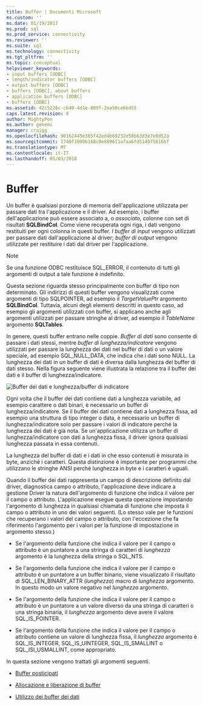 ```yaml
---
title: Buffer | Documenti Microsoft
ms.custom: ''
ms.date: 01/19/2017
ms.prod: sql
ms.prod_service: connectivity
ms.reviewer: ''
ms.suite: sql
ms.technology: connectivity
ms.tgt_pltfrm: ''
ms.topic: conceptual
helpviewer_keywords:
- input buffers [ODBC]
- length/indicator buffers [ODBC]
- output buffers [ODBC]
- buffers [ODBC], about buffers
- application buffers [ODBC]
- buffers [ODBC]
ms.assetid: 42c5226c-cb40-4d1e-809f-2ea50ce6bd55
caps.latest.revision: 8
author: MightyPen
ms.author: genemi
manager: craigg
ms.openlocfilehash: 90162445e385f42ed4b69232e58b63d3e7e8d52a
ms.sourcegitcommit: 1740f3090b168c0e809611a7aa6fd514075616bf
ms.translationtype: MT
ms.contentlocale: it-IT
ms.lasthandoff: 05/03/2018
---
```

# <a name="buffers"></a>Buffer
Un buffer è qualsiasi porzione di memoria dell'applicazione utilizzata per passare dati tra l'applicazione e il driver. Ad esempio, i buffer dell'applicazione può essere associato a, o *associato,* colonne con set di risultati **SQLBindCol**. Come viene recuperata ogni riga, i dati vengono restituiti per ogni colonna in questi buffer. *I buffer di input* vengono utilizzati per passare dati dall'applicazione al driver; *buffer di output* vengono utilizzate per restituire i dati dal driver per l'applicazione.  
  
> [!NOTE]  
>  Se una funzione ODBC restituisce SQL_ERROR, il contenuto di tutti gli argomenti di output a tale funzione è indefinito.  
  
 Questa sezione riguarda stesso principalmente con buffer di tipo non determinato. Gli indirizzi di questi buffer vengono visualizzati come argomenti di tipo SQLPOINTER, ad esempio il *TargetValuePtr* argomento **SQLBindCol**. Tuttavia, alcuni degli elementi descritti in questo caso, ad esempio gli argomenti utilizzati con buffer, si applicano anche agli argomenti utilizzati per passare stringhe al driver, ad esempio il *TableName* argomento **SQLTables**.  
  
 In genere, questi buffer entrano nelle coppie. *Buffer di dati* sono consente di passare i dati stessi, mentre *buffer di lunghezza/indicatore* vengono utilizzati per passare la lunghezza dei dati nel buffer di dati o un valore speciale, ad esempio SQL_NULL_DATA, che indica che i dati sono NULL. La lunghezza dei dati in un buffer di dati è diversa dalla lunghezza del buffer di dati stesso. Nella figura seguente viene illustrata la relazione tra il buffer dei dati e il buffer di lunghezza/indicatore.  
  
 ![Buffer dei dati e lunghezza&#47;buffer di indicatore](../../../odbc/reference/develop-app/media/pr09.gif "pr09")  
  
 Ogni volta che il buffer dei dati contiene dati a lunghezza variabile, ad esempio carattere o dati binari, è necessario un buffer di lunghezza/indicatore. Se il buffer dei dati contiene dati a lunghezza fissa, ad esempio una struttura di tipo integer o data, è necessario un buffer di lunghezza/indicatore solo per passare i valori di indicatore perché la lunghezza dei dati è già nota. Se un'applicazione utilizza un buffer di lunghezza/indicatore con dati a lunghezza fissa, il driver ignora qualsiasi lunghezza passata in essa contenuti.  
  
 La lunghezza del buffer di dati e i dati in che esso contenuti è misurata in byte, anziché i caratteri. Questa distinzione è importante per programmi che utilizzano le stringhe ANSI perché lunghezza in byte e i caratteri è uguali.  
  
 Quando il buffer dei dati rappresenta un campo di descrizione definito dal driver, diagnostica campo o attributo, l'applicazione deve indicare a gestione Driver la natura dell'argomento di funzione che indica il valore per il campo o attributo. L'applicazione esegue questa operazione impostando l'argomento di lunghezza in qualsiasi chiamata di funzione che imposta il campo o attributo in uno dei valori seguenti. (Lo stesso vale per le funzioni che recuperano i valori del campo o attributo, con l'eccezione che fa riferimento l'argomento per i valori per la funzione di impostazione in argomento stesso.)  
  
-   Se l'argomento della funzione che indica il valore per il campo o attributo è un puntatore a una stringa di caratteri di *lunghezza* argomento è la lunghezza della stringa o SQL_NTS.  
  
-   Se l'argomento della funzione che indica il valore per il campo o attributo è un puntatore a un buffer binario, viene visualizzato il risultato di SQL_LEN_BINARY_ATTR (*lunghezza*) macro di *lunghezza* argomento. In questo modo un valore negativo nel *lunghezza* argomento.  
  
-   Se l'argomento della funzione che indica il valore per il campo o attributo è un puntatore a un valore diverso da una stringa di caratteri o una stringa binaria, il *lunghezza* argomento deve avere il valore SQL_IS_POINTER.  
  
-   Se l'argomento della funzione che indica il valore per il campo o attributo contiene un valore di lunghezza fissa, il *lunghezza* argomento è SQL_IS_INTEGER, SQL_IS_UINTEGER, SQL_IS_SMALLINT o SQL_ISI_USMALLINT, come appropriato.  
  
 In questa sezione vengono trattati gli argomenti seguenti.  
  
-   [Buffer posticipati](../../../odbc/reference/develop-app/deferred-buffers.md)  
  
-   [Allocazione e liberazione di buffer](../../../odbc/reference/develop-app/allocating-and-freeing-buffers.md)  
  
-   [Utilizzo dei buffer dei dati](../../../odbc/reference/develop-app/using-data-buffers.md)

